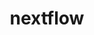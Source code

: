 ---
title: "nextflow"
layout: cache
categories: [package, develop-2023-05-21]
meta: {"versions": ["22.10.4"], "compilers": ["gcc@=7.3.1"], "oss": ["amzn2"], "platforms": ["linux"], "targets": ["aarch64", "neoverse_n1", "x86_64_v3"], "stacks": ["aws-isc", "aws-isc-aarch64", "root"], "num_specs": 3, "num_specs_by_stack": {"root": 3, "aws-isc-aarch64": 2, "aws-isc": 1}}
spec_details: [{"hash": "p47knjw6q6pnzy4436blb6opnwbkgacm", "compiler": "gcc@=7.3.1", "versions": ["22.10.4"], "os": "amzn2", "platform": "linux", "target": "aarch64", "variants": ["build_system=generic"], "stacks": ["root", "aws-isc-aarch64"], "size": "-", "tarball": "https://binaries.spack.io/releases/develop-2023-05-21/build_cache/linux-amzn2-aarch64/gcc-7.3.1/nextflow-22.10.4/linux-amzn2-aarch64-gcc-7.3.1-nextflow-22.10.4-p47knjw6q6pnzy4436blb6opnwbkgacm.spack"}, {"hash": "yi5rcbg3gkyullwu5ey4nezbu46zyj7o", "compiler": "gcc@=7.3.1", "versions": ["22.10.4"], "os": "amzn2", "platform": "linux", "target": "neoverse_n1", "variants": ["build_system=generic"], "stacks": ["root", "aws-isc-aarch64"], "size": "-", "tarball": "https://binaries.spack.io/releases/develop-2023-05-21/build_cache/linux-amzn2-neoverse_n1/gcc-7.3.1/nextflow-22.10.4/linux-amzn2-neoverse_n1-gcc-7.3.1-nextflow-22.10.4-yi5rcbg3gkyullwu5ey4nezbu46zyj7o.spack"}, {"hash": "tlz7w7dh4u5owdztfdr5q2c3lwxcnvyk", "compiler": "gcc@=7.3.1", "versions": ["22.10.4"], "os": "amzn2", "platform": "linux", "target": "x86_64_v3", "variants": ["build_system=generic"], "stacks": ["root", "aws-isc"], "size": "-", "tarball": "https://binaries.spack.io/releases/develop-2023-05-21/build_cache/linux-amzn2-x86_64_v3/gcc-7.3.1/nextflow-22.10.4/linux-amzn2-x86_64_v3-gcc-7.3.1-nextflow-22.10.4-tlz7w7dh4u5owdztfdr5q2c3lwxcnvyk.spack"}]
---